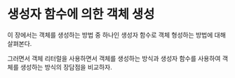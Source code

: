 # 생성자 함수에 의한 객체 생성

이 장에서는 객체를 생성하는 방법 중 하나인 생성자 함수로 객체 형성하는 방법에 대해 살펴본다.

그러면서 객체 리터럴을 사용하면서 객체를 생성하는 방식과 생성자 함수를 사용하여 객체를 생성하는 방식의 장담점을 비교하자.
